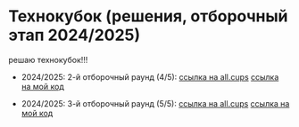 # Технокубок (решения, отборочный этап 2024/2025)

решаю технокубок!!!

- 2024/2025: 2-й отборочный раунд (4/5):
[ссылка на all.cups](https://cups.online/ru/workareas/technocup-24/1192/2596) [ссылка на мой код](./q2024)

- 2024/2025: 3-й отборочный раунд (5/5):
[ссылка на all.cups](https://cups.online/ru/workareas/technocup-24/1193/2656) [ссылка на мой код](./q2024pt2/)
